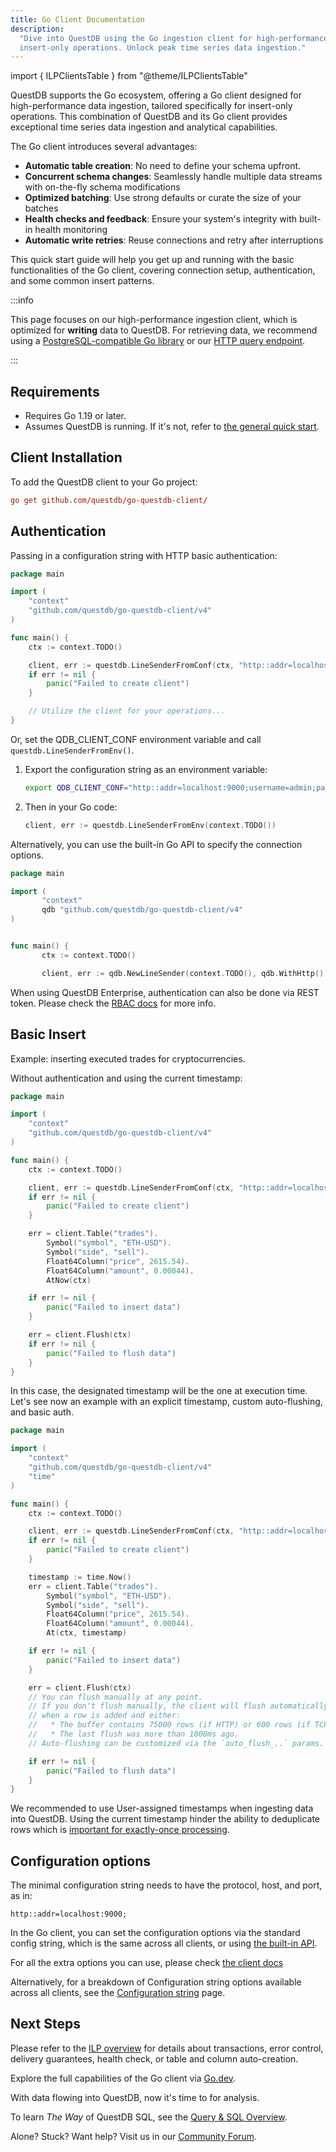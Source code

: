 ```yaml
---
title: Go Client Documentation
description:
  "Dive into QuestDB using the Go ingestion client for high-performance,
  insert-only operations. Unlock peak time series data ingestion."
---
```


import { ILPClientsTable } from "@theme/ILPClientsTable"

QuestDB supports the Go ecosystem, offering a Go client designed for
high-performance data ingestion, tailored specifically for insert-only
operations. This combination of QuestDB and its Go client provides exceptional
time series data ingestion and analytical capabilities.

The Go client introduces several advantages:

- **Automatic table creation**: No need to define your schema upfront.
- **Concurrent schema changes**: Seamlessly handle multiple data streams with
  on-the-fly schema modifications
- **Optimized batching**: Use strong defaults or curate the size of your batches
- **Health checks and feedback**: Ensure your system's integrity with built-in
  health monitoring
- **Automatic write retries**: Reuse connections and retry after interruptions

This quick start guide will help you get up and running with the basic
functionalities of the Go client, covering connection setup, authentication, and
some common insert patterns.

<ILPClientsTable language="Golang" />

:::info

This page focuses on our high-performance ingestion client, which is optimized for **writing** data to QuestDB.
For retrieving data, we recommend using a [PostgreSQL-compatible Go library](/docs/pgwire/go/) or our
[HTTP query endpoint](/docs/reference/sql/overview/#rest-http-api).

:::

## Requirements

- Requires Go 1.19 or later.
- Assumes QuestDB is running. If it's not, refer to
  [the general quick start](/docs/quick-start/).

## Client Installation

To add the QuestDB client to your Go project:

```toml
go get github.com/questdb/go-questdb-client/
```

## Authentication

Passing in a configuration string with HTTP basic authentication:

```Go
package main

import (
	"context"
	"github.com/questdb/go-questdb-client/v4"
)

func main() {
	ctx := context.TODO()

	client, err := questdb.LineSenderFromConf(ctx, "http::addr=localhost:9000;username=admin;password=quest;")
	if err != nil {
		panic("Failed to create client")
	}

	// Utilize the client for your operations...
}
```

Or, set the QDB_CLIENT_CONF environment variable and call
`questdb.LineSenderFromEnv()`.

1. Export the configuration string as an environment variable:
   ```bash
   export QDB_CLIENT_CONF="http::addr=localhost:9000;username=admin;password=quest;"
   ```
2. Then in your Go code:
   ```Go
   client, err := questdb.LineSenderFromEnv(context.TODO())
   ```

Alternatively, you can use the built-in Go API to specify the connection
options.

```go
package main

import (
       "context"
       qdb "github.com/questdb/go-questdb-client/v4"
)


func main() {
       ctx := context.TODO()

       client, err := qdb.NewLineSender(context.TODO(), qdb.WithHttp(), qdb.WithAddress("localhost:9000"), qdb.WithBasicAuth("admin", "quest"))
```

When using QuestDB Enterprise, authentication can also be done via REST token.
Please check the [RBAC docs](/docs/operations/rbac/#authentication) for more
info.

## Basic Insert

Example: inserting executed trades for cryptocurrencies.

Without authentication and using the current timestamp:

```Go
package main

import (
	"context"
	"github.com/questdb/go-questdb-client/v4"
)

func main() {
	ctx := context.TODO()

	client, err := questdb.LineSenderFromConf(ctx, "http::addr=localhost:9000;")
	if err != nil {
		panic("Failed to create client")
	}

	err = client.Table("trades").
		Symbol("symbol", "ETH-USD").
		Symbol("side", "sell").
		Float64Column("price", 2615.54).
		Float64Column("amount", 0.00044).
		AtNow(ctx)

	if err != nil {
		panic("Failed to insert data")
	}

	err = client.Flush(ctx)
	if err != nil {
		panic("Failed to flush data")
	}
}
```

In this case, the designated timestamp will be the one at execution time. Let's
see now an example with an explicit timestamp, custom auto-flushing, and basic
auth.

```Go
package main

import (
	"context"
	"github.com/questdb/go-questdb-client/v4"
	"time"
)

func main() {
	ctx := context.TODO()

	client, err := questdb.LineSenderFromConf(ctx, "http::addr=localhost:9000;username=admin;password=quest;auto_flush_rows=100;auto_flush_interval=1000;")
	if err != nil {
		panic("Failed to create client")
	}

	timestamp := time.Now()
	err = client.Table("trades").
		Symbol("symbol", "ETH-USD").
		Symbol("side", "sell").
		Float64Column("price", 2615.54).
		Float64Column("amount", 0.00044).
		At(ctx, timestamp)

	if err != nil {
		panic("Failed to insert data")
	}

	err = client.Flush(ctx)
	// You can flush manually at any point.
	// If you don't flush manually, the client will flush automatically
	// when a row is added and either:
	//   * The buffer contains 75000 rows (if HTTP) or 600 rows (if TCP)
	//   * The last flush was more than 1000ms ago.
	// Auto-flushing can be customized via the `auto_flush_..` params.

	if err != nil {
		panic("Failed to flush data")
	}
}
```

We recommended to use User-assigned timestamps when ingesting data into QuestDB.
Using the current timestamp hinder the ability to deduplicate rows which is
[important for exactly-once processing](/docs/reference/api/ilp/overview/#exactly-once-delivery-vs-at-least-once-delivery).

## Configuration options

The minimal configuration string needs to have the protocol, host, and port, as
in:

```
http::addr=localhost:9000;
```

In the Go client, you can set the configuration options via the standard config
string, which is the same across all clients, or using
[the built-in API](https://pkg.go.dev/github.com/questdb/go-questdb-client/#LineSenderOption).

For all the extra options you can use, please check
[the client docs](https://pkg.go.dev/github.com/questdb/go-questdb-client/#LineSenderFromConf)

Alternatively, for a breakdown of Configuration string options available across
all clients, see the [Configuration string](/docs/configuration-string/) page.

## Next Steps

Please refer to the [ILP overview](/docs/reference/api/ilp/overview) for details
about transactions, error control, delivery guarantees, health check, or table
and column auto-creation.

Explore the full capabilities of the Go client via
[Go.dev](https://pkg.go.dev/github.com/questdb/go-questdb-client/).

With data flowing into QuestDB, now it's time to for analysis.

To learn _The Way_ of QuestDB SQL, see the
[Query & SQL Overview](/docs/reference/sql/overview/).

Alone? Stuck? Want help? Visit us in our
[Community Forum](https://community.questdb.com/).
